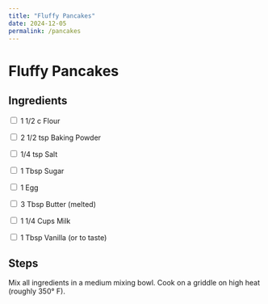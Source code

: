 ```yaml
---
title: "Fluffy Pancakes"
date: 2024-12-05
permalink: /pancakes
---
```


# Fluffy Pancakes

## Ingredients

<input type="checkbox"/> 1 1/2 c Flour

<input type="checkbox"/> 2 1/2 tsp Baking Powder

<input type="checkbox"/> 1/4 tsp Salt

<input type="checkbox"/> 1 Tbsp Sugar

<input type="checkbox"/> 1 Egg

<input type="checkbox"/> 3 Tbsp Butter (melted)

<input type="checkbox"/> 1 1/4 Cups Milk

<input type="checkbox"/> 1 Tbsp Vanilla (or to taste)

## Steps

Mix all ingredients in a medium mixing bowl. Cook on a griddle on high heat (roughly 350&deg; F).
